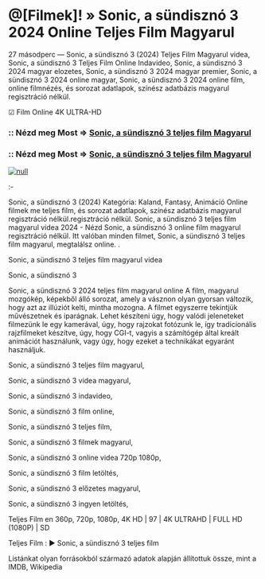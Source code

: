 # @[Filmek]! » Sonic, a sündisznó 3 2024 Online Teljes Film Magyarul







27 másodperc — Sonic, a sündisznó 3 (2024) Teljes Film Magyarul videa, Sonic, a sündisznó 3 Teljes Film Online Indavideo, Sonic, a sündisznó 3 2024 magyar elozetes, Sonic, a sündisznó 3 2024 magyar premier, Sonic, a sündisznó 3 2024 online magyar, Sonic, a sündisznó 3 2024 online film, online filmnézés, és sorozat adatlapok, színész adatbázis magyarul regisztráció nélkül.

☑ Film Online 4K ULTRA-HD

### :: Nézd meg Most => [Sonic, a sündisznó 3 teljes film Magyarul](https://t.co/NN3pLnw9s4)

### :: Nézd meg Most => [Sonic, a sündisznó 3 teljes film Magyarul](https://t.co/NN3pLnw9s4)

[![null](https://static.wixstatic.com/media/855a25_043b5abeb4ae4d35ac003198e7fe56ed~mv2.gif)](https://t.co/NN3pLnw9s4)

:-

Sonic, a sündisznó 3 (2024) Kategória: Kaland, Fantasy, Animáció Online filmek me teljes film, és sorozat adatlapok, színész adatbázis magyarul regisztráció nélkül.regisztráció nélkül. Sonic, a sündisznó 3 teljes film magyarul videa 2024 - Nézd Sonic, a sündisznó 3 online film magyarul regisztráció nélkül. Itt valóban minden filmet, Sonic, a sündisznó 3 teljes film magyarul, megtalálsz online. .

Sonic, a sündisznó 3 teljes film magyarul videa

Sonic, a sündisznó 3

Sonic, a sündisznó 3 2024 teljes film magyarul online A film, magyarul mozgókép, képekből álló sorozat, amely a vásznon olyan gyorsan változik, hogy azt az illúziót kelti, mintha mozogna. A filmet egyszerre tekintjük művészetnek és iparágnak. Lehet készíteni úgy, hogy valódi jeleneteket filmezünk le egy kamerával, úgy, hogy rajzokat fotózunk le, így tradicionális rajzfilmeket készítve, úgy, hogy CGI-t, vagyis a számítógép által kreált animációt használunk, vagy úgy, hogy ezeket a technikákat egyaránt használjuk.

Sonic, a sündisznó 3 teljes film magyarul,

Sonic, a sündisznó 3 videa magyarul,

Sonic, a sündisznó 3 indavideo,

Sonic, a sündisznó 3 film online,

Sonic, a sündisznó 3 teljes film,

Sonic, a sündisznó 3 filmek magyarul,

Sonic, a sündisznó 3 online videa 720p 1080p,

Sonic, a sündisznó 3 film letöltés,

Sonic, a sündisznó 3 előzetes magyarul,

Sonic, a sündisznó 3 ingyen letöltés,

Teljes Film en 360p, 720p, 1080p, 4K HD | 97 | 4K ULTRAHD | FULL HD (1080P) | SD

Teljes Film : ► Sonic, a sündisznó 3 teljes film

Listánkat olyan forrásokból származó adatok alapján állítottuk össze, mint a IMDB, Wikipedia

